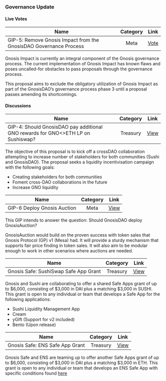 ### Governance Update

#### Live Votes
| Name          | Category      | Link   |
| ------------- |:-------------:| :-----:|
| GIP-5: Remove Gnosis Impact from the GnosisDAO Governance Process | Meta | [Vote](https://deploy-preview-889--dgov-staging.netlify.app/gnosis/poll/QmfEpoQtvjWMeRwfeFvothLDkFqaXCZNHU9ZFb3S3cuLRU) |

Gnosis Impact is currently an integral component of the Gnosis governance process.
The current implementation of Gnosis Impact has known flaws and poses uncalled-for obstacles to pass proposals through the governance process.

This proposal aims to exclude the obligatory utilization of Gnosis Impact as part of the GnosisDAO’s governance process phase 3 until a proposal passes amending its shortcomings.

#### Discussions
| Name          | Category      | Link   |
| ------------- |:-------------:| :-----:|
| GIP-4: Should GnosisDAO pay additional GNO rewards for GNO<>ETH LP on Sushiswap? | Treasury | [View](https://deploy-preview-889--dgov-staging.netlify.app/gnosis/forum/1013) |

The objective of this proposal is to kick off a crossDAO collaboration attempting to increase number of stakeholders for both communities (Sushi and GnosisDAO). The proposal seeks a liquidity incentivisation campaign  with the following goals:
- Creating stakeholders for both communities
- Foment cross-DAO collaborations in the future
- Increase GNO liquidity


| Name          | Category      | Link   |
| ------------- |:-------------:| :-----:|
| GIP-6 Deploy Gnosis Auction | Meta | [View](https://deploy-preview-889--dgov-staging.netlify.app/gnosis/forum/1078) |

This GIP intends to answer the question: Should GnosisDAO deploy GnosisAuction?

GnosisAuction would build on the proven success with token sales that Gnosis Protocol (GP) v1 (Mesa) had. It will provide a sturdy mechanism that supports fair price finding in token sales. It will also aim to be modular enough to work in other scenarios where auctions are needed.


| Name          | Category      | Link   |
| ------------- |:-------------:| :-----:|
| Gnosis Safe: SushiSwap Safe App Grant | Treasury | [View](https://forum.gnosis.io/t/gnosis-safe-sushiswap-safe-app-grant/1069) |

Gnosis and Sushi are collaborating to offer a shared Safe Apps grant of up to $6,000, consisting of $3,000 in DAI plus a matching $3,000 in SUSHI.
This grant is open to any individual or team that develops a Safe App for the following applications:
- Sushi Liquidity Management App
- Cream
- yGift (Support for v2 included)
- Bento (Upon release)


| Name          | Category      | Link   |
| ------------- |:-------------:| :-----:|
| Gnosis Safe: ENS Safe App Grant | Treasury | [View](https://forum.gnosis.io/t/gnosis-safe-ens-safe-app-grant/1077/1) |

Gnosis Safe and ENS are teaming up to offer another Safe Apps grant of up to $6,000, consisting of $3,000 in DAI plus a matching $3,000 in ETH.
This grant is open to any individual or team that develops an ENS Safe App with specific conditions found [here](https://forum.gnosis.io/t/gnosis-safe-ens-safe-app-grant/1077/1)

